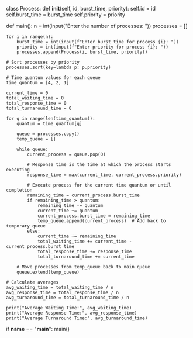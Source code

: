 class Process:
    def __init__(self, id, burst_time, priority):
        self.id = id
        self.burst_time = burst_time
        self.priority = priority

def main():
    n = int(input("Enter the number of processes: "))
    processes = []

    for i in range(n):
        burst_time = int(input(f"Enter burst time for process {i}: "))
        priority = int(input(f"Enter priority for process {i}: "))
        processes.append(Process(i, burst_time, priority))

    # Sort processes by priority
    processes.sort(key=lambda p: p.priority)

    # Time quantum values for each queue
    time_quantum = [4, 2, 1]

    current_time = 0
    total_waiting_time = 0
    total_response_time = 0
    total_turnaround_time = 0

    for q in range(len(time_quantum)):
        quantum = time_quantum[q]

        queue = processes.copy()
        temp_queue = []

        while queue:
            current_process = queue.pop(0)

            # Response time is the time at which the process starts executing
            response_time = max(current_time, current_process.priority)

            # Execute process for the current time quantum or until completion
            remaining_time = current_process.burst_time
            if remaining_time > quantum:
                remaining_time -= quantum
                current_time += quantum
                current_process.burst_time = remaining_time
                temp_queue.append(current_process)  # Add back to temporary queue
            else:
                current_time += remaining_time
                total_waiting_time += current_time - current_process.burst_time
                total_response_time += response_time
                total_turnaround_time += current_time

        # Move processes from temp_queue back to main queue
        queue.extend(temp_queue)

    # Calculate averages
    avg_waiting_time = total_waiting_time / n
    avg_response_time = total_response_time / n
    avg_turnaround_time = total_turnaround_time / n

    print("Average Waiting Time:", avg_waiting_time)
    print("Average Response Time:", avg_response_time)
    print("Average Turnaround Time:", avg_turnaround_time)

if __name__ == "__main__":
    main()
